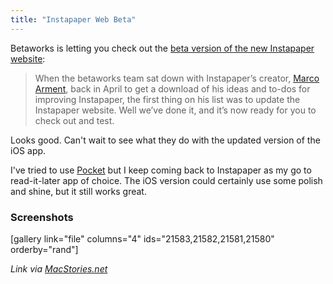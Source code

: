 ```yaml
---
title: "Instapaper Web Beta"
---
```

<p>Betaworks is letting you check out the <a href="https://blog.instapaper.com/post/57817543037">beta version of the new Instapaper website</a>:</p>
<blockquote><p>
  When the betaworks team sat down with Instapaper’s creator, <a href="https://marco.org/">Marco Arment</a>, back in April to get a download of his ideas and to-dos for improving Instapaper, the first thing on his list was to update the Instapaper website. Well we’ve done it, and it’s now ready for you to check out and test.
</p></blockquote>
<p>Looks good. Can't wait to see what they do with the updated version of the iOS app.</p>
<p>I've tried to use <a href="https://getpocket.com">Pocket</a> but I keep coming back to Instapaper as my go to read-it-later app of choice. The iOS version could certainly use some polish and shine, but it still works great.</p>
<h3>Screenshots</h3>
<p>[gallery link="file" columns="4" ids="21583,21582,21581,21580" orderby="rand"]</p>
<p><em>Link via <a href="https://www.macstories.net/linked/have-an-instapaper-account-check-out-the-new-web-beta/">MacStories.net</a></em></p>
